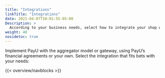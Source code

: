 ```yaml
---
title: "Integrations"
linkTitle: "Integrations"
date: 2021-04-07T10:01:55-05:00
Description: >
  According to your business needs, select how to integrate your shop with the PayU services and tools.
weight: 40
nosidetoc: true
---
```


Implement PayU with the aggregator model or gateway, using PayU’s financial agreements or your own. Select the integration that fits bets with your needs:

{{< overview/navblocks >}}

